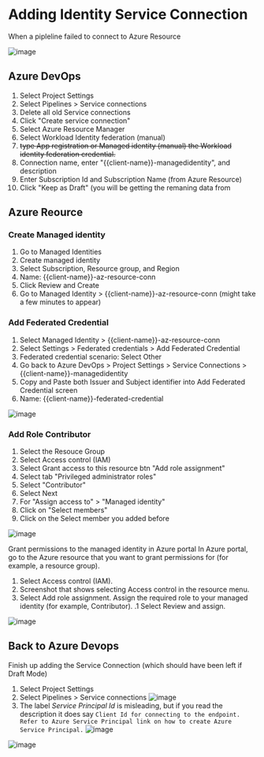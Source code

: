 # Adding Identity Service Connection
When a pipleline failed to connect to Azure Resource 

![image](https://github.com/user-attachments/assets/37db1c26-d270-492d-9832-e61d91487baf)

## Azure DevOps 
1. Select Project Settings
1. Select Pipelines > Service connections
1. Delete all old Service connections
1. Click "Create service connection"
1. Select Azure Resource Manager
1. Select Workload Identity federation (manual)
1. ~~type App registration or Managed identity (manual) the Workload identity federation credential.~~
1. Connection name, enter "{{client-name}}-managedidentity", and description
1. Enter Subscription Id and Subscription Name (from Azure Resource)
1. Click "Keep as Draft" (you will be getting the remaning data from 

## Azure Reource
### Create Managed identity
1. Go to Managed Identities
1. Create managed identity
1. Select Subscription, Resource group, and Region
1. Name: {{client-name}}-az-resource-conn
1. Click Review and Create 
1. Go to Managed Identity > {{client-name}}-az-resource-conn (might take a few minutes to appear)
### Add Federated Credential
1. Select Managed Identity > {{client-name}}-az-resource-conn
1. Select Settings > Federated credentials > Add Federated Credential
1. Federated credential scenario: Select Other
1. Go back to Azure DevOps > Project Settings > Service Connections > {{client-name}}-managedidentity
1. Copy and Paste both Issuer and Subject identifier into Add Federated Credential screen
1. Name: {{client-name}}-federated-credential

![image](https://github.com/user-attachments/assets/bfea2ce9-7e32-4e5f-ab4f-480a09628967)


### Add Role Contributor
1. Select the Resouce Group
1. Select Access control (IAM)
1. Select Grant access to this resource btn "Add role assignment"
1. Select tab "Privileged administrator roles"
1. Select "Contributor"
1. Select Next
1. For "Assign access to" > "Managed identity"
1. Click on "Select members"
1. Click on the Select member you added before

![image](https://github.com/user-attachments/assets/bb3cbe46-05bc-43b2-87b4-f83525c37ab2)


Grant permissions to the managed identity in Azure portal
In Azure portal, go to the Azure resource that you want to grant permissions for (for example, a resource group).

1. Select Access control (IAM).
1. Screenshot that shows selecting Access control in the resource menu.
1. Select Add role assignment. Assign the required role to your managed identity (for example, Contributor).
.1 Select Review and assign.

![image](https://github.com/user-attachments/assets/ffe4f454-d0c5-45f6-87f2-00acf8414b2a)

## Back to Azure Devops
Finish up adding the Service Connection (which should have been left if Draft Mode)

1. Select Project Settings
1. Select Pipelines > Service connections
![image](https://github.com/user-attachments/assets/6f8cf19c-bddc-43be-be56-a91224812c9c)
1. The label _Service Principal Id_ is misleading, but if you read the description it does say 
```Client Id for connecting to the endpoint. Refer to Azure Service Principal link on how to create Azure Service Principal.```
![image](https://github.com/user-attachments/assets/4b8096ab-02dd-4afe-a2bd-5a6a90eca9de)

![image](https://github.com/user-attachments/assets/869a2db6-7268-4f54-9971-36e4ff372c33)


